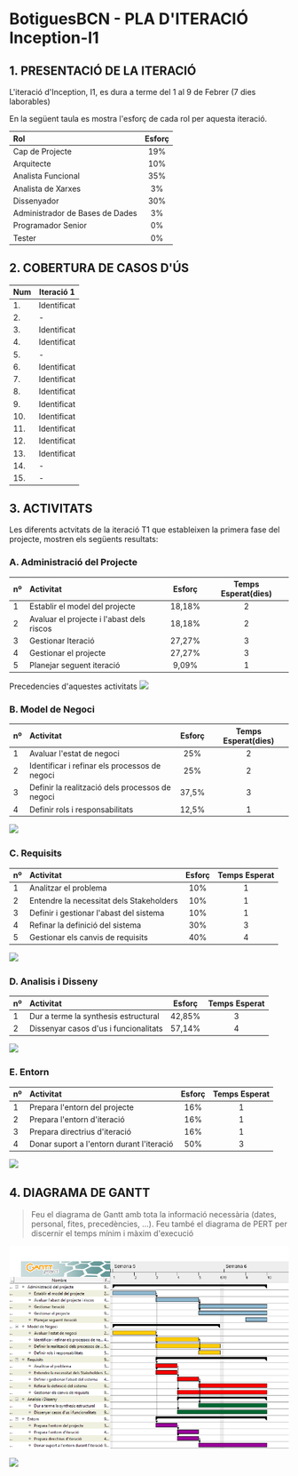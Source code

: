 ﻿
# BotiguesBCN - PLA D'ITERACIÓ Inception-I1 #


## 1. PRESENTACIÓ DE LA ITERACIÓ ##


L'iteració d'Inception, I1, es dura a terme del 1 al 9 de Febrer (7 dies laborables)

En la següent taula es mostra l'esforç de cada rol per aquesta iteració.

|Rol|Esforç|
|:---|:---:|
|Cap de Projecte|19%|
|Arquitecte|10%|
|Analista Funcional|35%|
|Analista de Xarxes|3%|
|Dissenyador|30%|
|Administrador de Bases de Dades|3%|
|Programador Senior|0%|
|Tester|0%|

## 2. COBERTURA DE CASOS D'ÚS ##

|Num|Iteració 1|
|---|---|
|1.| Identificat|
|2.|-|
|3.|Identificat|
|4.|Identificat|
|5.|-|
|6.|Identificat|
|7.|Identificat|
|8.|Identificat|
|9.|Identificat|
|10.|Identificat|
|11.|Identificat|
|12.|Identificat|
|13.|Identificat|
|14.|-|
|15.|-|

## 3. ACTIVITATS ##

Les diferents actvitats de la iteració T1 que estableixen la primera fase del projecte, mostren els següents resultats:

### A. Administració del Projecte ###

nº|Activitat|Esforç|Temps Esperat(dies)
:---|:---|:---:|:---:
1|Establir el model del projecte|18,18%|2
2|Avaluar el projecte i l'abast dels riscos|18,18%|2
3|Gestionar Iteració|27,27%|3
4|Gestionar el projecte|27,27%|3
5|Planejar seguent iteració|9,09%|1

Precedencies d'aquestes activitats
![](./imatges/PrecedenciesPlaIteracio/1.png)

### B. Model de Negoci ###

nº|Activitat|Esforç|Temps Esperat(dies)
:---|:---|:---:|:---:
1|Avaluar l'estat de negoci|25%|2
2|Identificar i refinar els processos de negoci|25%|2
3|Definir la realització dels processos de negoci|37,5%|3
4|Definir rols i responsabilitats|12,5%|1
![](./imatges/PrecedenciesPlaIteracio/2.png)
### C. Requisits ###

nº|Activitat|Esforç|Temps Esperat
:---|:---|:---:|:---:
1|Analitzar el problema|10%|1
2|Entendre la necessitat dels Stakeholders|10%|1
3|Definir i gestionar l'abast del sistema|10%|1
4|Refinar la definició del sistema|30%|3
5|Gestionar els canvis de requisits|40%|4
![](./imatges/PrecedenciesPlaIteracio/3.png)

### D. Analisis i Disseny ###

nº|Activitat|Esforç|Temps Esperat
:---|:---|:---:|:---:
1|Dur a terme la synthesis estructural|42,85%|3
2|Dissenyar casos d'us i funcionalitats|57,14%|4
![](./imatges/PrecedenciesPlaIteracio/4.png)
### E.  Entorn ###

nº|Activitat|Esforç|Temps Esperat
:---|:---|:---:|:---:
1|Prepara l'entorn del projecte|16%|1
2|Prepara l'entorn d'iteració|16%|1
3|Prepara directrius d'iteració|16%|1
4|Donar suport a l'entorn durant l'iteració|50%|3
![](./imatges/PrecedenciesPlaIteracio/5.png)


## 4. DIAGRAMA DE GANTT ##

> Feu el diagrama de Gantt amb tota la informació necessària (dates, personal, fites, precedències, ...). Feu també el diagrama de PERT per discernir el temps mínim i màxim d'execució

![](./imatges/Inception.png)

![](./imatges/pert.png)